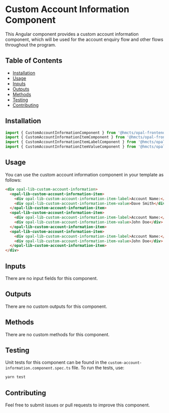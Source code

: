 # Custom Account Information Component

This Angular component provides a custom account information component, which will be used for the account enquiry flow and other flows throughout the program.

## Table of Contents

- [Installation](#installation)
- [Usage](#usage)
- [Inputs](#inputs)
- [Outputs](#outputs)
- [Methods](#methods)
- [Testing](#testing)
- [Contributing](#contributing)

## Installation

```typescript
import { CustomAccountInformationComponent } from '@hmcts/opal-frontend-common/components/custom/custom-account-information';
import { CustomAccountInformationItemComponent } from '@hmcts/opal-frontend-common/components/custom/custom-account-information/custom-account-information-item';
import { CustomAccountInformationItemLabelComponent } from '@hmcts/opal-frontend-common/components/custom/custom-account-information/custom-account-information-item/custom-account-information-item-label';
import { CustomAccountInformationItemValueComponent } from '@hmcts/opal-frontend-common/components/custom/custom-account-information/custom-account-information-item/custom-account-information-item-value';
```

## Usage

You can use the custom account information component in your template as follows:

```html
<div opal-lib-custom-account-information>
  <opal-lib-custom-account-information-item>
    <div opal-lib-custom-account-information-item-label>Account Name:</div>
    <div opal-lib-custom-account-information-item-value>Dave Smith</div>
  </opal-lib-custom-account-information-item>
  <opal-lib-custom-account-information-item>
    <div opal-lib-custom-account-information-item-label>Account Name:</div>
    <div opal-lib-custom-account-information-item-value>John Doe</div>
  </opal-lib-custom-account-information-item>
  <opal-lib-custom-account-information-item>
    <div opal-lib-custom-account-information-item-label>Account Name:</div>
    <div opal-lib-custom-account-information-item-value>John Doe</div>
  </opal-lib-custom-account-information-item>
</div>
```

## Inputs

There are no input fields for this component.

## Outputs

There are no custom outputs for this component.

## Methods

There are no custom methods for this component.

## Testing

Unit tests for this component can be found in the `custom-account-information.component.spec.ts` file. To run the tests, use:

```bash
yarn test
```

## Contributing

Feel free to submit issues or pull requests to improve this component.
